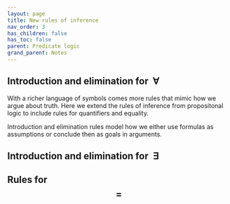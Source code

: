 ```yaml
---
layout: page
title: New rules of inference
nav_order: 3
has_children: false
has_toc: false
parent: Predicate logic
grand_parent: Notes
---
```


## Introduction and elimination for $~\forall$

With a richer language of symbols comes more rules that mimic how we 
argue about truth. Here we extend the rules of inference 
from propositonal logic to include rules for quantifiers and 
equality. 

Introduction and elimination rules model how we either use formulas 
as assumptions or conclude then as goals in arguments. 

## Introduction and elimination for $~\exists$

## Rules for $$~=$$ 
